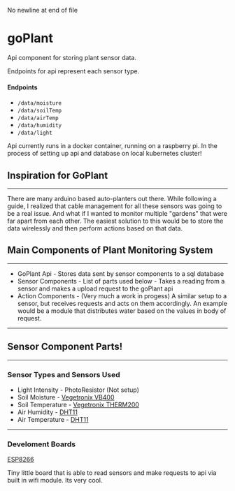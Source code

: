  No newline at end of file
# goPlant

Api component for storing plant sensor data.

Endpoints for api represent each sensor type.

#### Endpoints

 
- `/data/moisture`
- `/data/soilTemp`
- `/data/airTemp`
- `/data/humidity`
- `/data/light`

Api currently runs in a docker container, running on a raspberry pi. In the process of setting up api and database on local kubernetes cluster!

## Inspiration for GoPlant 
---
There are many arduino based auto-planters out there. While following a guide, I realized that cable management for all these sensors was going to be a real issue. And what if I wanted to monitor multiple "gardens" that were far apart from each other. The easiest solution to this would be to store the data wirelessly and then perform actions based on that data.

## Main Components of Plant Monitoring System
---
- GoPlant Api - Stores data sent by sensor components to a sql database
- Sensor Components - List of parts used below - Takes a reading from a sensor and makes a upload request to the goPlant api
- Action Components - (Very much a work in progess) A similar setup to a sensor, but receives requests and acts on them accordingly. An example would be a module that distributes water based on the values in body of request.
---
## Sensor Component Parts!
---
### Sensor Types and Sensors Used
- Light Intensity - PhotoResistor (Not setup)
- Soil Moisture - [Vegetronix VB400](https://www.vegetronix.com/Products/VH400/)
- Soil Temperature - [Vegetronix THERM200](https://vegetronix.com/Products/THERM200/)
- Air Humidity - [DHT11](https://vegetronix.com/Products/THERM200/)
- Air Temperature - [DHT11](https://vegetronix.com/Products/THERM200/)
---
### Develoment Boards
[ESP8266](https://www.amazon.com/Organizer-ESP8266-Internet-Development-Compatible/dp/B081PX9YFV)

Tiny little board that is able to read sensors and make requests to api via built in wifi module. Its very cool.